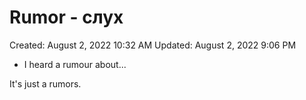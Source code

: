 # Rumor - слух

Created: August 2, 2022 10:32 AM
Updated: August 2, 2022 9:06 PM

- I heard a rumour about...

It's just a rumors.